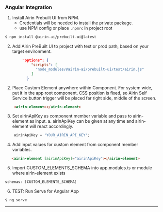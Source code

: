 ### Angular Integration

1. Install Airin Prebuilt UI from NPM.
    * Credentials will be needed to install the private package.
    * use NPM config or place `.npmrc` in project root
``` bash
$ npm install @airin-ai/prebuilt-ui@latest
```

2. Add Airin PreBuilt UI to project with test or prod path, based on your target environment.


``` json
        "options": {
            "scripts": [
              "node_modules/@airin-ai/prebuilt-ui/test/airin.js"
            ]
          }
```

2. Place Custom Element anywhere within Component. For system wide, put it in the app root component. CSS position is fixed, so Airin Self Service button trigger will be placed far right side, middle of the screen.
``` html
    <airin-element></airin-element>
```
3. Set airinApiKey as component member variable and pass to airin-element as input.
    a. airinApiKey can be given at any time and airin-element will react accordingly.

``` javascript
    airinApiKey = 'YOUR_AIRIN_API_KEY';
```

4. Add input values for custom element from component member variables.
``` html
   <airin-element [airinApiKey]="airinApiKey"></airin-element>
```
5. Import CUSTOM_ELEMENTS_SCHEMA into app.modules.ts or module where airin-element exists
``` typescript
schemas: [CUSTOM_ELEMENTS_SCHEMA]
```

6. TEST: Run Serve for Angular App
``` shell
$ ng serve
```

---
